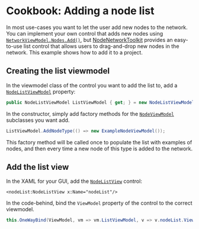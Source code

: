 # Cookbook: Adding a node list

In most use-cases you want to let the user add new nodes to the network.
You can implement your own control that adds new nodes using [`NetworkViewModel.Nodes.Add()`](https://wouterdek.github.io/NodeNetwork/api/api/NodeNetwork.ViewModels.NetworkViewModel.html#NodeNetwork_ViewModels_NetworkViewModel_Nodes), 
but [NodeNetworkToolkit](https://www.nuget.org/packages/NodeNetworkToolkit/) provides an easy-to-use list control that allows users to drag-and-drop new nodes in the network.
This example shows how to add it to a project.

## Creating the list viewmodel

In the viewmodel class of the control you want to add the list to, add a [`NodeListViewModel`](https://wouterdek.github.io/NodeNetwork/api/api/NodeNetwork.Toolkit.NodeList.NodeListViewModel.html) property:

```csharp
public NodeListViewModel ListViewModel { get; } = new NodeListViewModel();
```

In the constructor, simply add factory methods for the [`NodeViewModel`](https://wouterdek.github.io/NodeNetwork/api/api/NodeNetwork.ViewModels.NodeViewModel.html) subclasses you want add.

```csharp
ListViewModel.AddNodeType(() => new ExampleNodeViewModel());
```

This factory method will be called once to populate the list with examples of nodes, and then every time a new node of this type is added to the network.

## Add the list view

In the XAML for your GUI, add the [`NodeListView`](https://wouterdek.github.io/NodeNetwork/api/api/NodeNetwork.Toolkit.NodeList.NodeListView.html) control:

```xaml
<nodeList:NodeListView x:Name="nodeList"/>
```

In the code-behind, bind the `ViewModel` property of the control to the correct viewmodel.

```csharp
this.OneWayBind(ViewModel, vm => vm.ListViewModel, v => v.nodeList.ViewModel);
```
